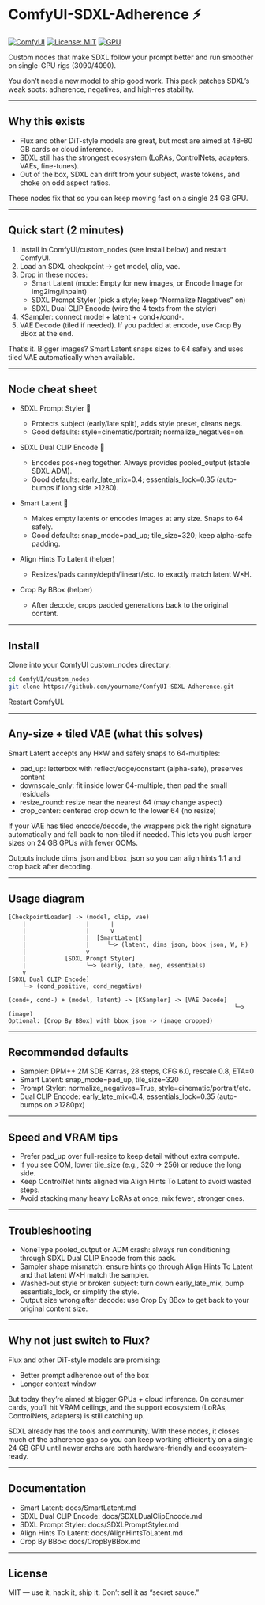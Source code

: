 # ComfyUI-SDXL-Adherence ⚡

[![ComfyUI](https://img.shields.io/badge/ComfyUI-Custom_Node-00bcd4?logo=pytorch)](https://github.com/comfyanonymous/ComfyUI)
[![License: MIT](https://img.shields.io/badge/license-MIT-green.svg)](LICENSE)
[![GPU](https://img.shields.io/badge/VRAM-24GB-blue)](https://www.nvidia.com/en-us/geforce/graphics-cards/compare/)

Custom nodes that make SDXL follow your prompt better and run smoother on single-GPU rigs (3090/4090).

You don’t need a new model to ship good work. This pack patches SDXL’s weak spots: adherence, negatives, and high-res stability.

---

## Why this exists

- Flux and other DiT-style models are great, but most are aimed at 48–80 GB cards or cloud inference.
- SDXL still has the strongest ecosystem (LoRAs, ControlNets, adapters, VAEs, fine-tunes).
- Out of the box, SDXL can drift from your subject, waste tokens, and choke on odd aspect ratios.

These nodes fix that so you can keep moving fast on a single 24 GB GPU.

---

## Quick start (2 minutes)

1. Install in ComfyUI/custom_nodes (see Install below) and restart ComfyUI.
2. Load an SDXL checkpoint → get model, clip, vae.
3. Drop in these nodes:
	- Smart Latent (mode: Empty for new images, or Encode Image for img2img/inpaint)
	- SDXL Prompt Styler (pick a style; keep “Normalize Negatives” on)
	- SDXL Dual CLIP Encode (wire the 4 texts from the styler)
4. KSampler: connect model + latent + cond+/cond-.
5. VAE Decode (tiled if needed). If you padded at encode, use Crop By BBox at the end.

That’s it. Bigger images? Smart Latent snaps sizes to 64 safely and uses tiled VAE automatically when available.

---

## Node cheat sheet

- SDXL Prompt Styler 🎨
	- Protects subject (early/late split), adds style preset, cleans negs.
	- Good defaults: style=cinematic/portrait; normalize_negatives=on.

- SDXL Dual CLIP Encode 🔗
	- Encodes pos+neg together. Always provides pooled_output (stable SDXL ADM).
	- Good defaults: early_late_mix=0.4; essentials_lock=0.35 (auto-bumps if long side >1280).

- Smart Latent 📐
	- Makes empty latents or encodes images at any size. Snaps to 64 safely.
	- Good defaults: snap_mode=pad_up; tile_size=320; keep alpha-safe padding.

- Align Hints To Latent (helper)
	- Resizes/pads canny/depth/lineart/etc. to exactly match latent W×H.

- Crop By BBox (helper)
	- After decode, crops padded generations back to the original content.

---

## Install

Clone into your ComfyUI custom_nodes directory:

```bash
cd ComfyUI/custom_nodes
git clone https://github.com/yourname/ComfyUI-SDXL-Adherence.git
```

Restart ComfyUI.

---

## Any-size + tiled VAE (what this solves)

Smart Latent accepts any H×W and safely snaps to 64-multiples:

- pad_up: letterbox with reflect/edge/constant (alpha-safe), preserves content
- downscale_only: fit inside lower 64-multiple, then pad the small residuals
- resize_round: resize near the nearest 64 (may change aspect)
- crop_center: centered crop down to the lower 64 (no resize)

If your VAE has tiled encode/decode, the wrappers pick the right signature automatically and fall back to non-tiled if needed. This lets you push larger sizes on 24 GB GPUs with fewer OOMs.

Outputs include dims_json and bbox_json so you can align hints 1:1 and crop back after decoding.

---

## Usage diagram

```text
[CheckpointLoader] -> (model, clip, vae)
	|                 |      |
	|                 |      v
	|                 |  [SmartLatent]
	|                 |     └─> (latent, dims_json, bbox_json, W, H)
	|                 v
	|           [SDXL Prompt Styler]
	|                 └─> (early, late, neg, essentials)
	v
[SDXL Dual CLIP Encode]
	└─> (cond_positive, cond_negative)

(cond+, cond-) + (model, latent) -> [KSampler] -> [VAE Decode]
																└─> (image)
Optional: [Crop By BBox] with bbox_json -> (image cropped)
```

---

## Recommended defaults

- Sampler: DPM++ 2M SDE Karras, 28 steps, CFG 6.0, rescale 0.8, ETA=0
- Smart Latent: snap_mode=pad_up, tile_size=320
- Prompt Styler: normalize_negatives=True, style=cinematic/portrait/etc.
- Dual CLIP Encode: early_late_mix=0.4, essentials_lock=0.35 (auto-bumps on >1280px)

---

## Speed and VRAM tips

- Prefer pad_up over full-resize to keep detail without extra compute.
- If you see OOM, lower tile_size (e.g., 320 → 256) or reduce the long side.
- Keep ControlNet hints aligned via Align Hints To Latent to avoid wasted steps.
- Avoid stacking many heavy LoRAs at once; mix fewer, stronger ones.

---

## Troubleshooting

- NoneType pooled_output or ADM crash: always run conditioning through SDXL Dual CLIP Encode from this pack.
- Sampler shape mismatch: ensure hints go through Align Hints To Latent and that latent W×H match the sampler.
- Washed-out style or broken subject: turn down early_late_mix, bump essentials_lock, or simplify the style.
- Output size wrong after decode: use Crop By BBox to get back to your original content size.

---

## Why not just switch to Flux?

Flux and other DiT-style models are promising:

- Better prompt adherence out of the box
- Longer context window

But today they’re aimed at bigger GPUs + cloud inference. On consumer cards, you’ll hit VRAM ceilings, and the support ecosystem (LoRAs, ControlNets, adapters) is still catching up.

SDXL already has the tools and community. With these nodes, it closes much of the adherence gap so you can keep working efficiently on a single 24 GB GPU until newer archs are both hardware-friendly and ecosystem-ready.

---

## Documentation

- Smart Latent: docs/SmartLatent.md
- SDXL Dual CLIP Encode: docs/SDXLDualClipEncode.md
- SDXL Prompt Styler: docs/SDXLPromptStyler.md
- Align Hints To Latent: docs/AlignHintsToLatent.md
- Crop By BBox: docs/CropByBBox.md

---

## License

MIT — use it, hack it, ship it. Don’t sell it as “secret sauce.”


